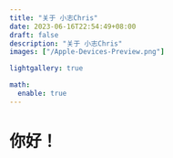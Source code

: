 ```yaml
---
title: "关于 小志Chris"
date: 2023-06-16T22:54:49+08:00
draft: false
description: "关于 小志Chris"
images: ["/Apple-Devices-Preview.png"]

lightgallery: true

math:
  enable: true
---
```


# 你好！